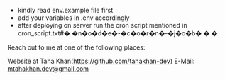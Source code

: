 - kindly read env.example file first
- add your variables in .env accordingly
- after deploying on server run the cron script mentioned in cron_script.txt#� �n�o�d�e�-�c�o�r�n�-�j�o�b�
�
�

Reach out to me at one of the following places:

Website at Taha Khan(https://github.com/tahakhan-dev)
E-Mail: mtahakhan.dev@gmail.com
